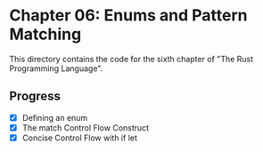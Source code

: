# Chapter 06: Enums and Pattern Matching

This directory contains the code for the sixth chapter of "The Rust Programming
Language".

## Progress

- [x] Defining an enum
- [x] The match Control Flow Construct
- [x] Concise Control Flow with if let